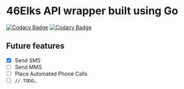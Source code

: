 # 46Elks API wrapper built using Go
[![Codacy Badge](https://api.codacy.com/project/badge/Grade/cb74ea04e4984090b7eb8f2893dd27c5)](https://app.codacy.com/gh/timbillstrom/elks?utm_source=github.com&utm_medium=referral&utm_content=timbillstrom/elks&utm_campaign=Badge_Grade)
[![Codacy Badge](https://app.codacy.com/project/badge/Grade/2768bba67f3843b8a3ab20715211d970)](https://www.codacy.com/gh/timbillstrom/go-elks/dashboard?utm_source=github.com&amp;utm_medium=referral&amp;utm_content=timbillstrom/go-elks&amp;utm_campaign=Badge_Grade)

## Future features

- [x]   Send SMS
- [ ]   Send MMS
- [ ]   Place Automated Phone Calls
- [ ]   `// TODO…`
